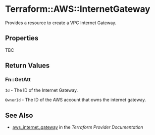 # Terraform::AWS::InternetGateway

Provides a resource to create a VPC Internet Gateway.

## Properties

TBC

## Return Values

### Fn::GetAtt

`Id` - The ID of the Internet Gateway.

`OwnerId` - The ID of the AWS account that owns the internet gateway.

## See Also

* [aws_internet_gateway](https://www.terraform.io/docs/providers/aws/r/internet_gateway.html) in the _Terraform Provider Documentation_